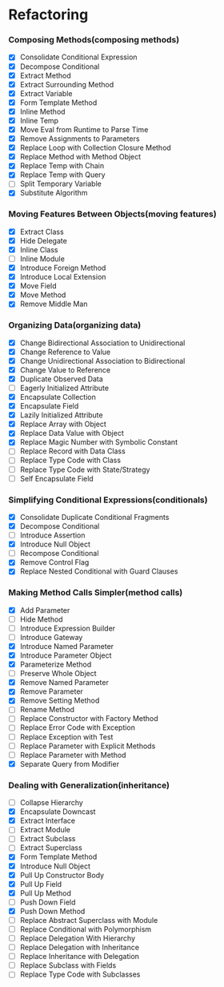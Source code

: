 # Refactoring

### Composing Methods(composing methods)

* [x] Consolidate Conditional Expression
* [x] Decompose Conditional
* [x] Extract Method
* [x] Extract Surrounding Method
* [x] Extract Variable
* [x] Form Template Method
* [x] Inline Method
* [x] Inline Temp
* [x] Move Eval from Runtime to Parse Time
* [x] Remove Assignments to Parameters
* [x] Replace Loop with Collection Closure Method
* [x] Replace Method with Method Object
* [x] Replace Temp with Chain
* [x] Replace Temp with Query
* [ ] Split Temporary Variable
* [x] Substitute Algorithm

### Moving Features Between Objects(moving features)

* [x] Extract Class
* [x] Hide Delegate
* [x] Inline Class
* [ ] Inline Module
* [x] Introduce Foreign Method
* [x] Introduce Local Extension
* [x] Move Field
* [x] Move Method
* [x] Remove Middle Man

### Organizing Data(organizing data)

* [x] Change Bidirectional Association to Unidirectional
* [x] Change Reference to Value
* [x] Change Unidirectional Association to Bidirectional
* [x] Change Value to Reference
* [x] Duplicate Observed Data
* [ ] Eagerly Initialized Attribute
* [x] Encapsulate Collection
* [x] Encapsulate Field
* [x] Lazily Initialized Attribute
* [x] Replace Array with Object
* [x] Replace Data Value with Object
* [x] Replace Magic Number with Symbolic Constant
* [ ] Replace Record with Data Class
* [ ] Replace Type Code with Class
* [ ] Replace Type Code with State/Strategy
* [ ] Self Encapsulate Field

### Simplifying Conditional Expressions(conditionals)

* [x] Consolidate Duplicate Conditional Fragments
* [x] Decompose Conditional
* [ ] Introduce Assertion
* [x] Introduce Null Object
* [ ] Recompose Conditional
* [x] Remove Control Flag
* [x] Replace Nested Conditional with Guard Clauses

### Making Method Calls Simpler(method calls)

* [x] Add Parameter
* [ ] Hide Method
* [ ] Introduce Expression Builder
* [ ] Introduce Gateway
* [x] Introduce Named Parameter
* [x] Introduce Parameter Object
* [x] Parameterize Method
* [ ] Preserve Whole Object
* [x] Remove Named Parameter
* [x] Remove Parameter
* [x] Remove Setting Method
* [ ] Rename Method
* [ ] Replace Constructor with Factory Method
* [ ] Replace Error Code with Exception
* [ ] Replace Exception with Test
* [ ] Replace Parameter with Explicit Methods
* [ ] Replace Parameter with Method
* [x] Separate Query from Modifier

### Dealing with Generalization(inheritance)

* [ ] Collapse Hierarchy
* [x] Encapsulate Downcast
* [x] Extract Interface
* [ ] Extract Module
* [ ] Extract Subclass
* [ ] Extract Superclass
* [x] Form Template Method
* [x] Introduce Null Object
* [x] Pull Up Constructor Body
* [x] Pull Up Field
* [x] Pull Up Method
* [ ] Push Down Field
* [x] Push Down Method
* [ ] Replace Abstract Superclass with Module
* [ ] Replace Conditional with Polymorphism
* [ ] Replace Delegation With Hierarchy
* [ ] Replace Delegation with Inheritance
* [ ] Replace Inheritance with Delegation
* [ ] Replace Subclass with Fields
* [ ] Replace Type Code with Subclasses
